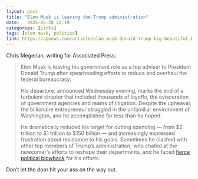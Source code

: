 ```yaml
---
layout: post
title: "Elon Musk is leaving the Trump administration"
date:   2025-05-28 22:19
categories: [Links]
tags: [elon musk, politics]
link: https://apnews.com/article/elon-musk-donald-trump-big-beautiful-bill-aa2bc70b0ebdb219b5dd3e9f8fae03af
---
```


Chris Megerian, writing for Associated Press:

>Elon Musk is leaving his government role as a top adviser to President Donald Trump after spearheading efforts to reduce and overhaul the federal bureaucracy.
>
>His departure, announced Wednesday evening, marks the end of a turbulent chapter that included thousands of layoffs, the evisceration of government agencies and reams of litigation. Despite the upheaval, the billionaire entrepreneur struggled in the unfamiliar environment of Washington, and he accomplished far less than he hoped.
>
>He dramatically reduced his target for cutting spending — from $2 trillion to $1 trillion to $150 billion — and increasingly expressed frustration about resistance to his goals. Sometimes he clashed with other top members of Trump’s administration, who chafed at the newcomer’s efforts to reshape their departments, and he faced [fierce political blowback](https://apnews.com/article/musk-trump-doge-tesla-d1206a96983b30b9cef7b18eaa8c48a7) for his efforts.

Don’t let the door hit your ass on the way out.
